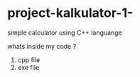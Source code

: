 # project-kalkulator-1-
simple calculator using C++ languange

whats inside my code ?
1. cpp file 
2. exe file

